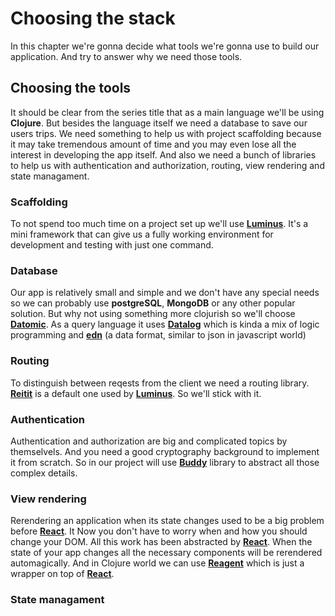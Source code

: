 # Choosing the stack

In this chapter we're gonna decide what tools we're gonna use to build our application. And try to answer why we need those tools. 

## Choosing the tools

It should be clear from the series title that as a main language we'll be using **Clojure**. But besides the language itself we need a database to save our users trips. We need something to help us with project scaffolding because it may take tremendous amount of time and you may even lose all the interest in developing the app itself. And also we need a bunch of libraries to help us with authentication and authorization, routing, view rendering and state managament. 

### Scaffolding

To not spend too much time on a project set up we'll use [**Luminus**][luminus]. It's a mini framework that can give us a fully working environment for development and testing with just one command.

### Database 

Our app is relatively small and simple and we don't have any special needs so we can probably use **postgreSQL**, **MongoDB** or any other popular solution. But why not using something more clojurish so we'll choose  [**Datomic**][datomic]. As a query language it uses [**Datalog**][datalog] which is kinda a mix of logic programming and [**edn**][edn] (a data format, similar to json in javascript world)

### Routing

To distinguish between reqests from the client we need a routing library. [**Reitit**][reitit] is a default one used by [**Luminus**][luminus]. So we'll stick with it.

### Authentication

Authentication and authorization are big and complicated topics by themselvels. And you need a good cryptography background to implement it from scratch. So in our project will use [**Buddy**][buddy] library to abstract all those complex details. 

### View rendering 

Rerendering an application when its state changes used to be a big problem before [**React**][react]. It  Now you don't have to worry when and how you should change your DOM. All this work has been abstracted by [**React**][react]. When the state of your app changes all the necessary components will be rerendered automagically. And in Clojure world we can use [**Reagent**][reagent] which is just a wrapper on top of [**React**][react]. 

### State managament


[datomic]: https://docs.datomic.com/on-prem/getting-started/brief-overview.html
[datalog]: http://www.learndatalogtoday.org/
[edn]: https://github.com/edn-format/edn
[luminus]: http://www.luminusweb.net/
[reitit]: https://metosin.github.io/reitit/
[buddy]: https://github.com/funcool/buddy
[react]: https://reactjs.org/
[reagent]: https://reagent-project.github.io/
[re-frame]: https://github.com/Day8/re-frame
<!--stackedit_data:
eyJoaXN0b3J5IjpbLTk4NjU2MTMwNywxMzIxNDY2Nzc4LDE0Mz
Y1MDMxOTUsLTEzMDQ0NTY1MDQsLTU2NTc4NjYwLDU5NzI4MTI4
OCwtOTcyNjg5MjkyLC0xNTMwNzQxMDU3LDE4Njc5MTIzODcsNz
EwNTYzNjM3LDIwNzc5NzgwMDksNTg1NzA3MzU4LDIxMzk0NTQ4
NzQsMzIyMzk5NzAyLC0xNDQ1ODU2NDgwLC00ODE0MTkxNDgsMT
IyMzY4MDg0NCwtNDMyOTk0MTYyLC0xNDYzNzAwNDczLC0xMzQx
Nzg5Nzc0XX0=
-->